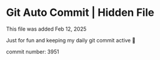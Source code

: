 # Git Auto Commit | Hidden File

This file was added Feb 12, 2025

Just for fun and keeping my daily git commit active 🤪

commit number: 3951
